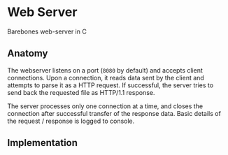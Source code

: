 # Web Server
Barebones web-server in C

## Anatomy
The webserver listens on a port (`8080` by default) and accepts client
connections. Upon a connection, it reads data sent by the client and attempts to
parse it as a HTTP request. If successful, the server tries to send back the
requested file as HTTP/1.1 response.

The server processes only one connection at a time, and closes the connection
after successful transfer of the response data. Basic details of the request /
response is logged to console.

## Implementation

